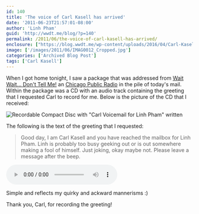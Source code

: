 ```yaml
---
id: 140
title: 'The voice of Carl Kasell has arrived'
date: '2011-06-23T21:57:01-08:00'
author: 'Linh Pham'
guid: 'http://wwdt.me/blog/?p=140'
permalink: /2011/06/the-voice-of-carl-kasell-has-arrived/
enclosure: ["https://blog.wwdt.me/wp-content/uploads/2016/04/Carl-Kasell-VM-Greeting.mp3\n0\naudio/mpeg\n"]
image: ['/images/2011/06/IMAG0012_Cropped.jpg']
categories: ['Archived Blog Post']
tags: ['Carl Kasell']
---
```


When I got home tonight, I saw a package that was addressed from [Wait Wait... Don't Tell Me!](http://waitwait.npr.org/) an [Chicago Public Radio](http://wbez.org/) in the pile of today's mail. Within the package was a CD with an audio track containing the greeting that I requested Carl to record for me. Below is the picture of the CD that I received:

![Recordable Compact Disc with "Carl Voicemail for Linh Pham" written](/images/2011/06/IMAG0012_Cropped.jpg)

The following is the text of the greeting that I requested:

> Good day, I am Carl Kasell and you have reached the mailbox for Linh Pham. Linh is probably too busy geeking out or is out somewhere making a fool of himself. Just joking, okay maybe not. Please leave a message after the beep.

<audio controls src="/audio/Carl-Kasell-VM-Greeting.mp3"></audio>

Simple and reflects my quirky and ackward mannerisms :)

Thank you, Carl, for recording the greeting!
